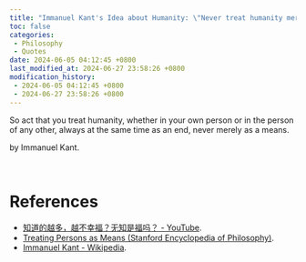 ```yaml
---
title: "Immanuel Kant's Idea about Humanity: \"Never treat humanity merely as a means.\""
toc: false
categories:
 - Philosophy
 - Quotes
date: 2024-06-05 04:12:45 +0800
last_modified_at: 2024-06-27 23:58:26 +0800
modification_history:
 - 2024-06-05 04:12:45 +0800
 - 2024-06-27 23:58:26 +0800
---
```


<div class="quote--left" markdown="1">

So act that you treat humanity, whether in your own person or in the person of any other, always at the same time as an end, never merely as a means.

by Immanuel Kant.

</div>

<br>

# References

- [知道的越多，越不幸福？无知是福吗？ - YouTube](https://www.youtube.com/watch?v=0ua7vuXg8BY).
- [Treating Persons as Means (Stanford Encyclopedia of Philosophy)](https://plato.stanford.edu/entries/persons-means/).
- [Immanuel Kant - Wikipedia](https://en.wikipedia.org/wiki/Immanuel_Kant).

